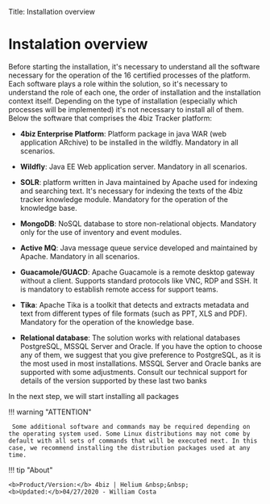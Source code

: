 Title: Installation overview

# Instalation overview

Before starting the installation, it's necessary to understand all the software necessary for the operation of the 16 certified processes of the platform. Each software plays a role within the solution, so it's necessary to understand the role of each one, the order of installation and the installation context itself. Depending on the type of installation (especially which processes will be implemented) it's not necessary to install all of them. Below the software that comprises the 4biz Tracker platform:

* **4biz Enterprise Platform**: Platform package in java WAR (web application ARchive) to be installed in the wildfly. Mandatory in all scenarios.

* **Wildfly**: Java EE Web application server. Mandatory in all scenarios.

* **SOLR**: platform written in Java maintained by Apache used for indexing and searching text. It's necessary for indexing the texts of the 4biz tracker knowledge module. Mandatory for the operation of the knowledge base.

* **MongoDB**: NoSQL database to store non-relational objects. Mandatory only for the use of inventory and event modules.

* **Active MQ**: Java message queue service developed and maintained by Apache. Mandatory in all scenarios.

* **Guacamole/GUACD**: Apache Guacamole is a remote desktop gateway without a client. Supports standard protocols like VNC, RDP and SSH. It is mandatory to establish remote access for support teams.

* **Tika**: Apache Tika is a toolkit that detects and extracts metadata and text from different types of file formats (such as PPT, XLS and PDF). Mandatory for the operation of the knowledge base.

* **Relational database**: The solution works with relational databases PostgreSQL, MSSQL Server and Oracle. If you have the option to choose any of them, we suggest that you give preference to PostgreSQL, as it is the most used in most installations. MSSQL Server and Oracle banks are supported with some adjustments. Consult our technical support for details of the version supported by these last two banks

In the next step, we will start installing all packages

!!! warning "ATTENTION"

     Some additional software and commands may be required depending on the operating system used. Some Linux distributions may not come by default with all sets of commands that will be executed next. In this case, we recommend installing the distribution packages used at any time.

	 
!!! tip "About"

    <b>Product/Version:</b> 4biz | Helium &nbsp;&nbsp;
    <b>Updated:</b>04/27/2020 - William Costa  
	
